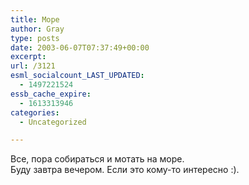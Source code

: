 ```yaml
---
title: Море
author: Gray
type: posts
date: 2003-06-07T07:37:49+00:00
excerpt:
url: /3121
esml_socialcount_LAST_UPDATED:
  - 1497221524
essb_cache_expire:
  - 1613313946
categories:
  - Uncategorized

---
```








Все, пора собираться и мотать на море.  
Буду завтра вечером. Если это кому-то интересно :).